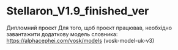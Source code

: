 # Stellaron_V1.9_finished_ver
Дипломний проєкт
Для того, щоб проєкт працював, необхідно завантажити додаткову модель словника: https://alphacephei.com/vosk/models (vosk-model-uk-v3)
